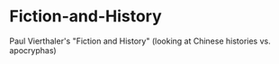 # Fiction-and-History
Paul Vierthaler's "Fiction and History" (looking at Chinese histories vs. apocryphas)
